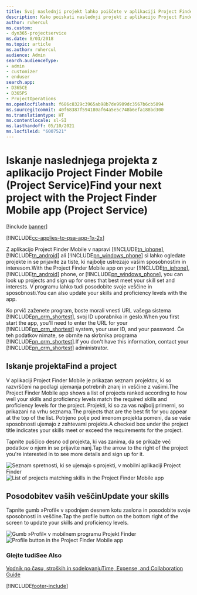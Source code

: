 ```yaml
---
title: Svoj naslednji projekt lahko poiščete v aplikaciji Project Finder Mobile
description: Kako poiskati naslednji projekt z aplikacijo Project Finder Mobile za rešitev Project Service
author: ruhercul
ms.custom:
- dyn365-projectservice
ms.date: 8/03/2018
ms.topic: article
ms.author: ruhercul
audience: Admin
search.audienceType:
- admin
- customizer
- enduser
search.app:
- D365CE
- D365PS
- ProjectOperations
ms.openlocfilehash: f686c8329c3965ab98b7de9909dc3567b6cb5094
ms.sourcegitcommit: 40f68387f594180af64a5e5c748b6efa188bd300
ms.translationtype: HT
ms.contentlocale: sl-SI
ms.lasthandoff: 05/10/2021
ms.locfileid: "6007521"
---
```

# <a name="find-your-next-project-with-the-project-finder-mobile-app-project-service"></a><span data-ttu-id="b0850-103">Iskanje naslednjega projekta z aplikacijo Project Finder Mobile (Project Service)</span><span class="sxs-lookup"><span data-stu-id="b0850-103">Find your next project with the Project Finder Mobile app (Project Service)</span></span>

[!include [banner](../includes/psa-now-project-operations.md)]

[!INCLUDE[cc-applies-to-psa-app-1x-2x](../includes/cc-applies-to-psa-app-1x-2x.md)]

<span data-ttu-id="b0850-104">Z aplikacijo Project Finder Mobile v napravi [!INCLUDE[tn_iphone](../includes/tn-iphone.md)], [!INCLUDE[tn_android](../includes/tn-android.md)] ali [!INCLUDE[pn_windows_phone](../includes/pn-windows-phone.md)] si lahko ogledate projekte in se prijavite za tiste, ki najbolje ustrezajo vašim sposobnostim in interesom.</span><span class="sxs-lookup"><span data-stu-id="b0850-104">With the Project Finder Mobile app on your [!INCLUDE[tn_iphone](../includes/tn-iphone.md)], [!INCLUDE[tn_android](../includes/tn-android.md)] phone, or [!INCLUDE[pn_windows_phone](../includes/pn-windows-phone.md)], you can look up projects and sign up for ones that best meet your skill set and interests.</span></span> <span data-ttu-id="b0850-105">V programu lahko tudi posodobite svoje veščine in sposobnosti.</span><span class="sxs-lookup"><span data-stu-id="b0850-105">You can also update your skills and proficiency levels with the app.</span></span>  
  
 <span data-ttu-id="b0850-106">Ko prvič zaženete program, boste morali vnesti URL vašega sistema [!INCLUDE[pn_crm_shortest](../includes/pn-crm-shortest.md)], svoj ID uporabnika in geslo.</span><span class="sxs-lookup"><span data-stu-id="b0850-106">When you first start the app, you'll need to enter the URL for your [!INCLUDE[pn_crm_shortest](../includes/pn-crm-shortest.md)] system, your user ID, and your password.</span></span> <span data-ttu-id="b0850-107">Če teh podatkov nimate, se obrnite na skrbnika programa [!INCLUDE[pn_crm_shortest](../includes/pn-crm-shortest.md)].</span><span class="sxs-lookup"><span data-stu-id="b0850-107">If you don't have this information,  contact your [!INCLUDE[pn_crm_shortest](../includes/pn-crm-shortest.md)] administrator.</span></span>  
  
## <a name="find-a-project"></a><span data-ttu-id="b0850-108">Iskanje projekta</span><span class="sxs-lookup"><span data-stu-id="b0850-108">Find a project</span></span>  
 <span data-ttu-id="b0850-109">V aplikaciji Project Finder Mobile je prikazan seznam projektov, ki so razvrščeni na podlagi ujemanja potrebnih znanj in veščine z vašimi.</span><span class="sxs-lookup"><span data-stu-id="b0850-109">The Project Finder Mobile app shows a list of projects ranked according to how well your skills and proficiency levels match the required skills and proficiency levels for the project.</span></span> <span data-ttu-id="b0850-110">Projekti, ki so za vas najbolj primerni, so prikazani na vrhu seznama.</span><span class="sxs-lookup"><span data-stu-id="b0850-110">The projects that are the best fit for you appear at the top of the list.</span></span> <span data-ttu-id="b0850-111">Potrjeno polje pod imenom projekta pomeni, da se vaše sposobnosti ujemajo z zahtevami projekta.</span><span class="sxs-lookup"><span data-stu-id="b0850-111">A checked box under the project title indicates your skills meet or exceed the requirements for the project.</span></span>  
  
 <span data-ttu-id="b0850-112">Tapnite puščico desno od projekta, ki vas zanima, da se prikaže več podatkov o njem in se prijavite nanj.</span><span class="sxs-lookup"><span data-stu-id="b0850-112">Tap the arrow to the right of the project you're interested in to see more details and sign up for it.</span></span>  
  
 <span data-ttu-id="b0850-113">![Seznam spretnosti, ki se ujemajo s projekti, v mobilni aplikaciji Project Finder](../psa/media/project-service-project-finder-list.png "Seznam spretnosti, ki se ujemajo s projekti, v mobilni aplikaciji Project Finder")</span><span class="sxs-lookup"><span data-stu-id="b0850-113">![List of projects matching skills in the Project Finder Mobile app](../psa/media/project-service-project-finder-list.png "List of projects matching skills in the Project Finder Mobile app")</span></span>  
  
## <a name="update-your-skills"></a><span data-ttu-id="b0850-114">Posodobitev vaših veščin</span><span class="sxs-lookup"><span data-stu-id="b0850-114">Update your skills</span></span>  
 <span data-ttu-id="b0850-115">Tapnite gumb »Profil« v spodnjem desnem kotu zaslona in posodobite svoje sposobnosti in veščine.</span><span class="sxs-lookup"><span data-stu-id="b0850-115">Tap the profile button on the bottom right of the screen to update your skills and proficiency levels.</span></span>  
  
 <span data-ttu-id="b0850-116">![Gumb »Profil« v mobilnem programu Projekt Finder](../psa/media/project-service-project-finder-profile.png "Gumb »Profil« v mobilnem programu Projekt Finder")</span><span class="sxs-lookup"><span data-stu-id="b0850-116">![Profile button in the Project Finder Mobile app](../psa/media/project-service-project-finder-profile.png "Profile button in the Project Finder Mobile app")</span></span>  
  
### <a name="see-also"></a><span data-ttu-id="b0850-117">Glejte tudi</span><span class="sxs-lookup"><span data-stu-id="b0850-117">See Also</span></span>  
 [<span data-ttu-id="b0850-118">Vodnik po času, stroških in sodelovanju</span><span class="sxs-lookup"><span data-stu-id="b0850-118">Time, Expense, and Collaboration Guide</span></span>](../psa/time-expense-collaboration-guide.md)


[!INCLUDE[footer-include](../includes/footer-banner.md)]